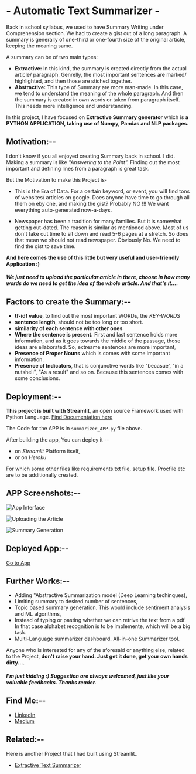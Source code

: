 
# **- Automatic Text Summarizer -**

Back in school syllabus, we used to have Summary Writing under Comprehension section. We had to create a gist out of a long paragraph. A summary is generally of one-third or one-fourth size of the original article, keeping the meaning same. 

A summary can be of two main types:
- **Extractive:** In this kind, the summary is created directly from the actual article/ paragraph. Genrelly, the most important sentences are marked/ highlighted, and then those are stiched together.
- **Abstractive:** This type of Summary are more man-made. In this case, we tend to understand the meaning of the whole paragraph. And then the summary is created in own words or taken from paragraph itself. This needs more intelligence and understanding.

In this project, I have focused on **Extractive Summary generator** which is **a PYTHON  APPLICATION, taking use of Numpy, Pandas and NLP packages.** 
##



## **Motivation:--**
I don't know if you all enjoyed creating Summary back in school. I did. Making a summary is like *"Answering to the Point".* Finding out the most important and defining lines from  a paragraph is great task. 

But the Motivation to make this Project is-
- This is the Era of Data. For a certain keyword, or event, you will find tons of websites/ articles on google. Does anyone have time to go through all them on eby one, and making the gist? Probably NO !!! We want everything auto-generated now-a-days.

- Newspaper has been a tradition for many families. But it is somewhat getting out-dated. The reason is similar as mentioned above. Most of us don't take out time to sit down and read 5-6 pages at a stretch. So does that mean we should not read newspaper. Obviously No. We need to find the gist to save time.


**And here comes the use of this little but very useful and user-friendly Application :)**
 
#### *We just need to upload the particular article in there, choose in how many words do we need to get the idea of the whole article. And that's it....*
    
##
## **Factors to create the Summary:--**

- **tf-idf value**, to find out the most important WORDs, the *KEY-WORDS*
- **sentence length**, should not be too long or too short.
- **similarity of each sentence with other ones**
- **Where the sentence is present.** First and last sentence holds more information, and as it goes towards the middle of the passage, those ideas are ellaborated. So, extreame sentences are more important,
- **Presence of Proper Nouns** which is comes with some important information. 
- **Presence of Indicators**, that is conjunctive words like "becasue', "in a nutshell", "As a result" and so on. Because this sentences comes with some conclusions.

##

## **Deployment:--**

**This project is built with Streamlit**, an open source Framework used with Python Language. 
[Find Documentation here](https://docs.streamlit.io/)

The Code for the APP is in ```summarizer_APP.py``` file above.

After building the app, You can deploy it --
   - on _Streamlit_ Platform itself,
   - or on _Heroku_

For which some other files like requirements.txt file, setup file. Procfile etc are to be additionally created.



## **APP Screenshots:--**

![App Interface](https://drive.google.com/uc?export=view&id=1qwiVSV1dkY3TFRyYaYZ5uED4E1wqx7zl)

![Uploading the Article](https://drive.google.com/uc?export=view&id=1shlTn1GIDphihvyATaqltduyfXpqQGK5)

![Summary Generation](https://drive.google.com/uc?export=view&id=1NkV2VHzsALMAX4RvTasEOrPb0lRabtpR)


## **Deployed App:--**

[Go to App](https://avinandanpal25-texty-summarizer-summarizer-app-z4d193.streamlit.app/)

## **Further Works:--**
- Adding "Abstractive Summarization model (Deep Learning techinques),
- Limiting summary to desired number of sentences,
- Topic based summary generation. This would include sentiment analysis and ML algorithms, 
- Instead of typing or pasting whether we can retrive the text from a pdf. In that case alphabet recognition is to be implemente, which will be a big task.
- Multi-Language summarizer dashboard. All-in-one Summarizer tool. 

 Anyone who is interested for any of the aforesaid or anything else, related to the Project, **don't raise your hand. Just get it done, get your own hands dirty...**. 

#### *I'm just kidding :) Suggestion are always welcomed, just like your valuable feedbacks. Thanks reader.*
## **Find Me:--**

- [LinkedIn](https://www.linkedin.com/in/avinandan-pal-8b226b1aa/)
- [Medium](https://medium.com/@debanand2225)


## **Related:--**

Here is another Project that I had built using Streamlit..

- [Extractive Text Summarizer](https://github.com/AvinandanPal25/Project4__WhatsApp_chat_Analyzer)

